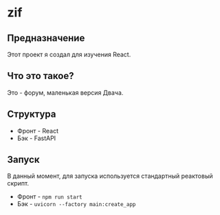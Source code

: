 # zif

## Предназначение

Этот проект я создал для изучения React.

## Что это такое?

Это - форум, маленькая версия Двача.

## Структура

- Фронт - React
- Бэк - FastAPI

## Запуск

В данный момент, для запуска используется стандартный реактовый скрипт.

- Фронт - `npm run start`
- Бэк - `uvicorn --factory main:create_app`
